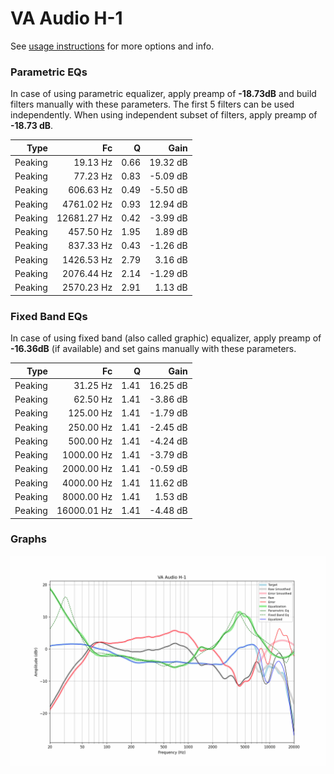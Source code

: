 # VA Audio H-1
See [usage instructions](https://github.com/jaakkopasanen/AutoEq#usage) for more options and info.

### Parametric EQs
In case of using parametric equalizer, apply preamp of **-18.73dB** and build filters manually
with these parameters. The first 5 filters can be used independently.
When using independent subset of filters, apply preamp of **-18.73 dB**.

| Type    | Fc          |    Q | Gain     |
|--------:|------------:|-----:|---------:|
| Peaking | 19.13 Hz    | 0.66 | 19.32 dB |
| Peaking | 77.23 Hz    | 0.83 | -5.09 dB |
| Peaking | 606.63 Hz   | 0.49 | -5.50 dB |
| Peaking | 4761.02 Hz  | 0.93 | 12.94 dB |
| Peaking | 12681.27 Hz | 0.42 | -3.99 dB |
| Peaking | 457.50 Hz   | 1.95 | 1.89 dB  |
| Peaking | 837.33 Hz   | 0.43 | -1.26 dB |
| Peaking | 1426.53 Hz  | 2.79 | 3.16 dB  |
| Peaking | 2076.44 Hz  | 2.14 | -1.29 dB |
| Peaking | 2570.23 Hz  | 2.91 | 1.13 dB  |

### Fixed Band EQs
In case of using fixed band (also called graphic) equalizer, apply preamp of **-16.36dB**
(if available) and set gains manually with these parameters.

| Type    | Fc          |    Q | Gain     |
|--------:|------------:|-----:|---------:|
| Peaking | 31.25 Hz    | 1.41 | 16.25 dB |
| Peaking | 62.50 Hz    | 1.41 | -3.86 dB |
| Peaking | 125.00 Hz   | 1.41 | -1.79 dB |
| Peaking | 250.00 Hz   | 1.41 | -2.45 dB |
| Peaking | 500.00 Hz   | 1.41 | -4.24 dB |
| Peaking | 1000.00 Hz  | 1.41 | -3.79 dB |
| Peaking | 2000.00 Hz  | 1.41 | -0.59 dB |
| Peaking | 4000.00 Hz  | 1.41 | 11.62 dB |
| Peaking | 8000.00 Hz  | 1.41 | 1.53 dB  |
| Peaking | 16000.01 Hz | 1.41 | -4.48 dB |

### Graphs
![](./VA%20Audio%20H-1.png)